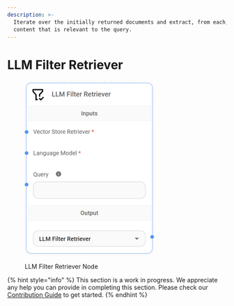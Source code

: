 ```yaml
---
description: >-
  Iterate over the initially returned documents and extract, from each, only the
  content that is relevant to the query.
---
```


# LLM Filter Retriever

<figure><img src="../../../.gitbook/assets/image (144).png" alt="" width="297"><figcaption><p>LLM Filter Retriever Node</p></figcaption></figure>

{% hint style="info" %}
This section is a work in progress. We appreciate any help you can provide in completing this section. Please check our [Contribution Guide](../../../CONTRIBUTING.md) to get started.
{% endhint %}
